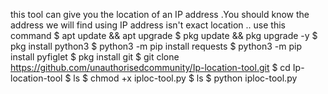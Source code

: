 this tool can give you the location of an IP address .You should know the address we will find using IP address isn't exact location .. 
use this command
$ apt update && apt upgrade
$ pkg update && pkg upgrade -y
$ pkg install python3
$ python3 -m pip install requests
$ python3 -m pip install pyfiglet 
$ pkg install git
$ git clone https://github.com/unauthorisedcommunity/Ip-location-tool.git
$ cd Ip-location-tool
$ ls
$ chmod +x iploc-tool.py
$ ls
$ python iploc-tool.py
